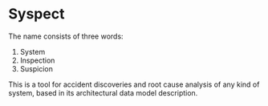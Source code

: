 # Syspect

The name consists of three words:

  1. System
  2. Inspection
  3. Suspicion

This is a tool for accident discoveries and root cause analysis of any kind of system,
based in its architectural data model description.
